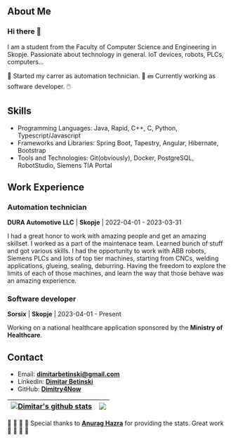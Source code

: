 ## About Me

### Hi there 👋

I am a student from the Faculty of Computer Science and Engineering in Skopje. Passionate about technology in general. IoT devices, robots, PLCs, computers... 

🤖 Started my carrer as automation technician. 🤖
🖮 Currently working as software developer. 🖱️

## Skills

- Programming Languages: Java, Rapid, C++, C, Python, Typescript/Javascript
- Frameworks and Libraries: Spring Boot, Tapestry, Angular, Hibernate, Bootstrap
- Tools and Technologies: Git(obviously), Docker, PostgreSQL, RobotStudio, Siemens TIA Portal

## Work Experience

### Automation technician
**DURA Automotive LLC** | **Skopje** | 2022-04-01 - 2023-03-31

I had a great honor to work with amazing people and get an amazing skillset. I worked as a part of the maintenace team. Learned bunch of stuff and got various skills. I had the opportunity to work with ABB robots, Siemens PLCs and lots of top tier machines, starting from CNCs, welding applications, glueing, sealing, deburring. Having the freedom to explore the limits of each of those machines, and learn the way that those behave was an amazing experience.

### Software developer
**Sorsix** | **Skopje** | 2023-04-01 - Present

Working on a national healthcare application sponsored by the **Ministry of Healthcare**.

## Contact

- Email: **dimitarbetinski@gmail.com**
- LinkedIn: [**Dimitar Betinski**](https://www.linkedin.com/in/dimitar-betinski-12b29b1b9/)
- GitHub: [**Dimitry4Now**](https://github.com/Dimitry4Now)

| <a href="https://github.com/anuraghazra/github-readme-stats"><img align="center" src="https://github-readme-stats.vercel.app/api?username=dimitry4now&show_icons=true&include_all_commits=true&theme=transparent&hide_border=true&rank_icon=github" alt="Dimitar's github stats" /></a> | <a href="https://github.com/anuraghazra/github-readme-stats"><img align="center" src="https://github-readme-stats.vercel.app/api/top-langs/?username=dimitry4now&layout=compact&theme=transparent&hide_border=true" /></a> |
| ------------- | ------------- |

👏 👏 👏 👏 Special thanks to [**Anurag Hazra**](https://github.com/anuraghazra/github-readme-stats) for providing the stats. Great work 👏 👏 👏 👏
<!--
**Dimitry4Now/Dimitry4Now** is a ✨ _special_ ✨ repository because its `README.md` (this file) appears on your GitHub profile.

Here are some ideas to get you started:

- 🔭 I’m currently working on ...
- 🌱 I’m currently learning ...
- 👯 I’m looking to collaborate on ...
- 🤔 I’m looking for help with ...
- 💬 Ask me about ...
- 📫 How to reach me: ...
- 😄 Pronouns: ...
- ⚡ Fun fact: ...
-->
